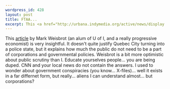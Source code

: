 ```yaml
--- 
wordpress_id: 428
layout: post
title: FTAA...
excerpt: This <a href="http://urbana.indymedia.org/active/news/display.php3?article_id=540">article</a> by Mark Weisbrot (an alum of U of I, and a really progressive economist) is very insightful.  It doesn't quite justify Quebec City turning into a police state, but it explains how much the public do not need to be a part of corporations and governmental policies.  Weisbrot is a bit more optimistic about public scrutiny than I.  Educate yourselves people... you are being duped.  CNN and your local news do not contain the answers.  I used to wonder about government conspiracies (you know... X-files)... well it exists in a far differnet form, but really... aliens I can understand almost... but corporations?
---
```

This <a href="http://urbana.indymedia.org/active/news/display.php3?article_id=540">article</a> by Mark Weisbrot (an alum of U of I, and a really progressive economist) is very insightful.  It doesn't quite justify Quebec City turning into a police state, but it explains how much the public do not need to be a part of corporations and governmental policies.  Weisbrot is a bit more optimistic about public scrutiny than I.  Educate yourselves people... you are being duped.  CNN and your local news do not contain the answers.  I used to wonder about government conspiracies (you know... X-files)... well it exists in a far differnet form, but really... aliens I can understand almost... but corporations?
